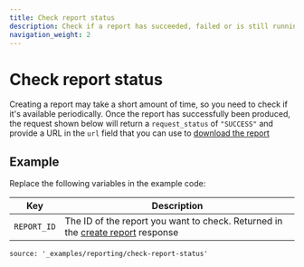 ```yaml
---
title: Check report status
description: Check if a report has succeeded, failed or is still running
navigation_weight: 2
---
```


# Check report status

Creating a report may take a short amount of time, so you need to check if it's available periodically. Once the report has successfully been produced, the request shown below will return a `request_status` of `"SUCCESS"` and provide a URL in the `url` field that you can use to [download the report](/reporting/building-blocks/download-report)

## Example

Replace the following variables in the example code:

Key |	Description
-- | --
`REPORT_ID` |	The ID of the report you want to check. Returned in the [create report](/reporting/building-blocks/create-report) response

```building_blocks
source: '_examples/reporting/check-report-status'
```
